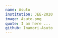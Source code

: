 ```yaml
---
name: Asuto 
institution: JEE-2020
image: Asuto.png
quote: I am here ...
github: Inamori-Asuto
---
```

